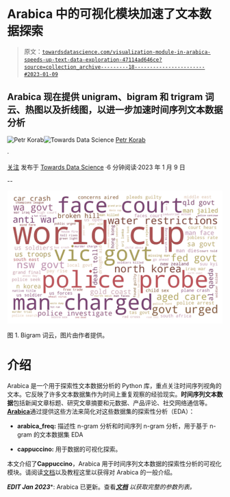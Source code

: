 # Arabica 中的可视化模块加速了文本数据探索

> 原文：[`towardsdatascience.com/visualization-module-in-arabica-speeds-up-text-data-exploration-47114ad646ce?source=collection_archive---------18-----------------------#2023-01-09`](https://towardsdatascience.com/visualization-module-in-arabica-speeds-up-text-data-exploration-47114ad646ce?source=collection_archive---------18-----------------------#2023-01-09)

## Arabica 现在提供 unigram、bigram 和 trigram 词云、热图以及折线图，以进一步加速时间序列文本数据分析

[](https://petrkorab.medium.com/?source=post_page-----47114ad646ce--------------------------------)![Petr Korab](https://petrkorab.medium.com/?source=post_page-----47114ad646ce--------------------------------)[](https://towardsdatascience.com/?source=post_page-----47114ad646ce--------------------------------)![Towards Data Science](https://towardsdatascience.com/?source=post_page-----47114ad646ce--------------------------------) [Petr Korab](https://petrkorab.medium.com/?source=post_page-----47114ad646ce--------------------------------)

·

[关注](https://medium.com/m/signin?actionUrl=https%3A%2F%2Fmedium.com%2F_%2Fsubscribe%2Fuser%2F13a053cbaad9&operation=register&redirect=https%3A%2F%2Ftowardsdatascience.com%2Fvisualization-module-in-arabica-speeds-up-text-data-exploration-47114ad646ce&user=Petr+Korab&userId=13a053cbaad9&source=post_page-13a053cbaad9----47114ad646ce---------------------post_header-----------) 发布于 [Towards Data Science](https://towardsdatascience.com/?source=post_page-----47114ad646ce--------------------------------) ·6 分钟阅读·2023 年 1 月 9 日[](https://medium.com/m/signin?actionUrl=https%3A%2F%2Fmedium.com%2F_%2Fvote%2Ftowards-data-science%2F47114ad646ce&operation=register&redirect=https%3A%2F%2Ftowardsdatascience.com%2Fvisualization-module-in-arabica-speeds-up-text-data-exploration-47114ad646ce&user=Petr+Korab&userId=13a053cbaad9&source=-----47114ad646ce---------------------clap_footer-----------)

--

[](https://medium.com/m/signin?actionUrl=https%3A%2F%2Fmedium.com%2F_%2Fbookmark%2Fp%2F47114ad646ce&operation=register&redirect=https%3A%2F%2Ftowardsdatascience.com%2Fvisualization-module-in-arabica-speeds-up-text-data-exploration-47114ad646ce&source=-----47114ad646ce---------------------bookmark_footer-----------)![](img/77cc4c006de9eb9ca534fe5764e9f6a4.png)

图 1\. Bigram 词云，图片由作者提供。

# 介绍

Arabica 是一个用于探索性文本数据分析的 Python 库，重点关注时间序列视角的文本。它反映了许多文本数据集作为时间上重复观察的经验现实。**时间序列文本数据**包括新闻文章标题、研究文章摘要和元数据、产品评论、社交网络通信等。[**Arabica**](https://pypi.org/project/arabica/)通过提供这些方法来简化对这些数据集的探索性分析（EDA）：

+   **arabica_freq:** 描述性 n-gram 分析和时间序列 n-gram 分析，用于基于 n-gram 的文本数据集 EDA

+   **cappuccino:** 用于数据的可视化探索。

本文介绍了**Cappuccino**，Arabica 用于时间序列文本数据的探索性分析的可视化模块。请阅读[文档](https://arabica.readthedocs.io/en/latest/index.html)以及教程这里以获得对 Arabica 的一般介绍。

***EDIT Jan 2023****: Arabica 已更新。查看[***文档***](https://arabica.readthedocs.io/en/latest/index.html) *以获取完整的参数列表。*
